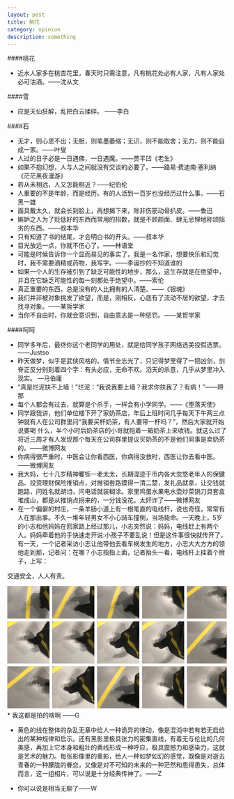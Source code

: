 ```yaml
---
layout: post
title: 桃花
category: opinion
description: something
---
```



####桃花

* 近水人家多在桃杏花里，春天时只需注意，凡有桃花处必有人家，凡有人家处必可沽酒。——沈从文

####雪

* 应是天仙狂醉，乱把白云揉碎。 ——李白

####石

* 无才，则心思不出；无胆，则笔墨萎缩；无识，则不能取舍；无力，则不能自成一家。——叶燮
* 人过的日子必是一日遇佛，一日遇魔。——贾平凹《老生》
* 如果不抱幻想，人与人之间就没有交谈的必要了。——路易·费迪南·塞利纳《茫茫黑夜漫游》 
* 若从未相远，人又怎能相近？——纪伯伦
* 人重要的不是年龄，而是经历。有的人活到一百岁也没经历过什么事。——石黑一雄
* 面具戴太久，就会长到脸上，再想揭下来，除非伤筋动骨扒皮。——鲁迅
* 嫉妒之人为了贬低好的东西而常用的招数，就是不顾颜面、肆无忌惮地称颂拙劣的东西。——叔本华
* 只有知道了书的结尾，才会明白书的开头。——叔本华
* 目光放远一点，你就不伤心了。——林语堂
* 可能是时候告诉你一个显而易见的事实了，我是一名作家，想要快乐和幻觉时，我不需要酒精或药物，我写字。——李诞抄的不知道谁的
* 如果一个人的生存被引到了缺乏可能性的地步，那么，这生存就是在绝望中，并且在它缺乏可能性的每一刻都处于绝望中。——索伦
* 真正重要的东西，总是没有的人比拥有的人清楚。——《银魂》 
* 我们并非被对象挑发了欲望，而是，刚相反，心底有了流动不居的欲望，才去找寻对象。——某哲学家
* 当你不自由时，你就会意识到，自由意志是一种惩罚。——某哲学家


####呵呵

* 同学多年后，最终你这个老同学的用处，就是给同学孩子网络选美投假选票。——Justso
* 昨天做梦，似乎是武侠风格的。情节全忘光了，只记得梦里得了一把凶剑，剑脊正反分别刻着四个字：有头必应，无命不欢。滔天的杀意，几乎从梦里冲入现实。
—马伯庸
* “真是烂泥扶不上墙！”烂泥：“我说我要上墙？我求你扶我了？有病！”——蹄那
* 每个人都会有过去，就算是个杀手，一样会有小学同学。——《堕落天使》
* 同学跟我讲，他们单位楼下开了家奶茶店，年后上班时间几乎每天下午两三点钟就有人在公司群里问“我要买杯奶茶，有人要带一杯吗？”，然后大家就开始说要喝
什么，半个小时后奶茶店的小哥就抱着一箱奶茶上来收钱。就这么过了将近三周才有人发现那个每天在公司群里提议买奶茶的不是他们同事是卖奶茶的。——微博网友
* 你病得很严重时，中医会让你看西医，你病得没救时，西医让你去看中医。——微博网友
* 我大妈，七十几岁精神矍铄一老太太，长期混迹于市内各大忽悠老年人的保健品、投资理财保险推销点，对推销套路摸得一清二楚，发礼品就拿，让交钱就跑路，问姓名就胡诌，问电话就装糊涂。家里鸡蛋水果电水壶炒菜锅刀具套盒堆成山，都是从推销点拐来的，一分钱没花。太奸诈了——微博网友 
*  在一个偏僻的村庄，一条羊肠小道上有一根笔直的电线杆，说也奇怪，常常有人在那出事。不久一堆年轻男女不小心骑车撞倒，当场毙命。一天晚上，5岁的小志和他妈妈在回家路上经过那儿，小志突然说：妈妈，电线赶上有两个人。妈妈牵着他的手快速走开说:小孩子不要乱说！但是这件事很快就传开了，有一天，一个记者采访小志让他带他去看车祸发生的地方，小志大大方方的领他走到那，记者问：在哪？小志指指上面，记者抬头一看，电线杆上挂着个牌子，上写：



交通安全，人人有责。


<div id="transform1">
<div class="inner">
<img src="/images/funny/zuoping.jpg" alt="Nature">
</div>
</div>
*  我这都是拍的啥啊 ——G

* 黄色的线在整体的杂乱无章中给人一种诡异的律动，像是混沌中若有若无启给出的某种规律和启示。还有黑影里极具张力的密集直线，有着无与伦比的几何美感，再加上它本身和粗壮的黄线形成一种呼应，极具震撼力和感染力，这就是艺术的魅力。每张影像里的重影，给人一种如梦如幻的感觉，既像是对逝去青春的一种朦胧的眷恋，又像是对不可知的未来的一种茫然和患得患失，总体而言，这一组相片，可以说是十分经典传神了。——Z

* 你可以说是相当无聊了——W